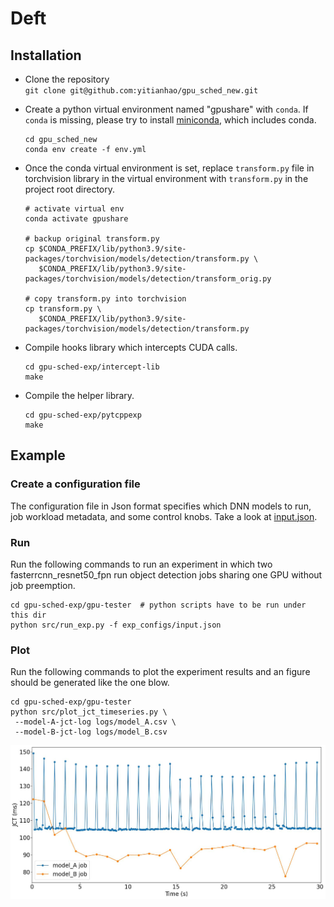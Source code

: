 # Deft
## Installation
- Clone the repository  
`git clone git@github.com:yitianhao/gpu_sched_new.git`

- Create a python virtual environment named "gpushare" with `conda`. If `conda` is missing, please
try to install [miniconda](https://docs.conda.io/en/main/miniconda.html), which
includes conda.
    ```
    cd gpu_sched_new
    conda env create -f env.yml
    ```
- Once the conda virtual environment is set, replace `transform.py` file in 
torchvision library in the virtual environment with `transform.py` in the 
project root directory. 
    ```
    # activate virtual env
    conda activate gpushare 

    # backup original transform.py
    cp $CONDA_PREFIX/lib/python3.9/site-packages/torchvision/models/detection/transform.py \
       $CONDA_PREFIX/lib/python3.9/site-packages/torchvision/models/detection/transform_orig.py

    # copy transform.py into torchvision
    cp transform.py \
       $CONDA_PREFIX/lib/python3.9/site-packages/torchvision/models/detection/transform.py
    ```

- Compile hooks library which intercepts CUDA calls.
    ```
    cd gpu-sched-exp/intercept-lib
    make
    ```
- Compile the helper library.
    ```
    cd gpu-sched-exp/pytcppexp
    make
    ```
## Example

### Create a configuration file
The configuration file in Json format specifies which DNN models to run, job
workload metadata, and some control knobs. 
Take a look at [input.json](./gpu-sched-exp/gpu-tester/exp_configs/input.json).

### Run
Run the following commands to run an experiment in which two fasterrcnn_resnet50_fpn
run object detection jobs sharing one GPU without job preemption.
```
cd gpu-sched-exp/gpu-tester  # python scripts have to be run under this dir
python src/run_exp.py -f exp_configs/input.json
```

### Plot
Run the following commands to plot the experiment results and an figure should
be generated like the one blow.
```
cd gpu-sched-exp/gpu-tester
python src/plot_jct_timeseries.py \
 --model-A-jct-log logs/model_A.csv \
 --model-B-jct-log logs/model_B.csv
```

![alt text](./img/jct_vs_t.jpg)
